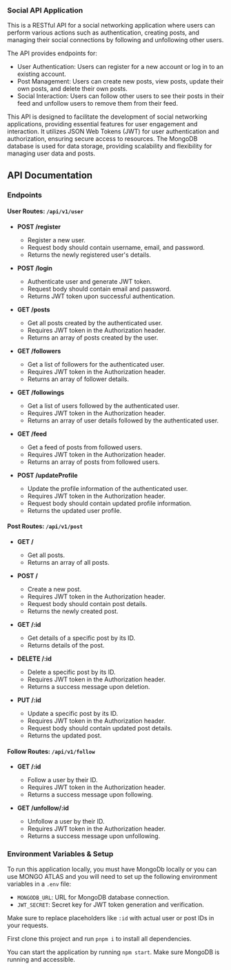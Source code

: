 ### Social API Application

This is a RESTful API for a social networking application where users can perform various actions such as authentication, creating posts, and managing their social connections by following and unfollowing other users.

The API provides endpoints for:

- User Authentication: Users can register for a new account or log in to an existing account.
- Post Management: Users can create new posts, view posts, update their own posts, and delete their own posts.
- Social Interaction: Users can follow other users to see their posts in their feed and unfollow users to remove them from their feed.

This API is designed to facilitate the development of social networking applications, providing essential features for user engagement and interaction. It utilizes JSON Web Tokens (JWT) for user authentication and authorization, ensuring secure access to resources. The MongoDB database is used for data storage, providing scalability and flexibility for managing user data and posts.

## API Documentation

### Endpoints

#### User Routes: `/api/v1/user`

- **POST /register**

  - Register a new user.
  - Request body should contain username, email, and password.
  - Returns the newly registered user's details.

- **POST /login**

  - Authenticate user and generate JWT token.
  - Request body should contain email and password.
  - Returns JWT token upon successful authentication.

- **GET /posts**

  - Get all posts created by the authenticated user.
  - Requires JWT token in the Authorization header.
  - Returns an array of posts created by the user.

- **GET /followers**

  - Get a list of followers for the authenticated user.
  - Requires JWT token in the Authorization header.
  - Returns an array of follower details.

- **GET /followings**

  - Get a list of users followed by the authenticated user.
  - Requires JWT token in the Authorization header.
  - Returns an array of user details followed by the authenticated user.

- **GET /feed**

  - Get a feed of posts from followed users.
  - Requires JWT token in the Authorization header.
  - Returns an array of posts from followed users.

- **POST /updateProfile**
  - Update the profile information of the authenticated user.
  - Requires JWT token in the Authorization header.
  - Request body should contain updated profile information.
  - Returns the updated user profile.

#### Post Routes: `/api/v1/post`

- **GET /**

  - Get all posts.
  - Returns an array of all posts.

- **POST /**

  - Create a new post.
  - Requires JWT token in the Authorization header.
  - Request body should contain post details.
  - Returns the newly created post.

- **GET /:id**

  - Get details of a specific post by its ID.
  - Returns details of the post.

- **DELETE /:id**

  - Delete a specific post by its ID.
  - Requires JWT token in the Authorization header.
  - Returns a success message upon deletion.

- **PUT /:id**
  - Update a specific post by its ID.
  - Requires JWT token in the Authorization header.
  - Request body should contain updated post details.
  - Returns the updated post.

#### Follow Routes: `/api/v1/follow`

- **GET /:id**

  - Follow a user by their ID.
  - Requires JWT token in the Authorization header.
  - Returns a success message upon following.

- **GET /unfollow/:id**
  - Unfollow a user by their ID.
  - Requires JWT token in the Authorization header.
  - Returns a success message upon unfollowing.

### Environment Variables & Setup

To run this application locally, you must have MongoDb locally or you can use MONGO ATLAS and you will need to set up the following environment variables in a `.env` file:

- `MONGODB_URL`: URL for MongoDB database connection.
- `JWT_SECRET`: Secret key for JWT token generation and verification.

Make sure to replace placeholders like `:id` with actual user or post IDs in your requests.

First clone this project and run `pnpm i` to install all dependencies.

You can start the application by running `npm start`. Make sure MongoDB is running and accessible.
